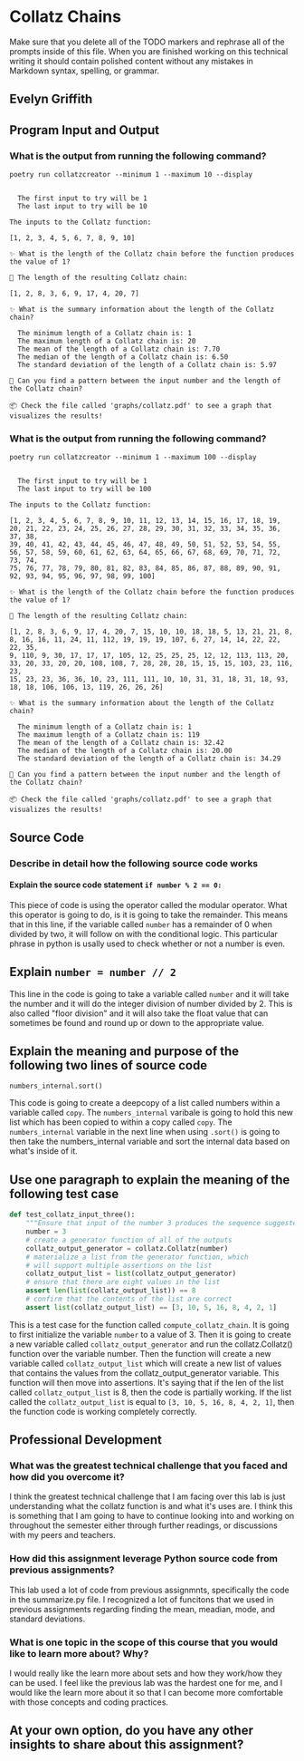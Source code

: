 # Collatz Chains

Make sure that you delete all of the TODO markers and rephrase all
of the prompts inside of this file. When you are finished working on
this technical writing it should contain polished content without any
mistakes in Markdown syntax, spelling, or grammar.

## Evelyn Griffith

## Program Input and Output

### What is the output from running the following command?

`poetry run collatzcreator --minimum 1 --maximum 10 --display`

```🕵  Let's investigate the behavior of the Collatz sequence!

  The first input to try will be 1
  The last input to try will be 10

The inputs to the Collatz function:

[1, 2, 3, 4, 5, 6, 7, 8, 9, 10]

✨ What is the length of the Collatz chain before the function produces the value of 1?

📏 The length of the resulting Collatz chain:

[1, 2, 8, 3, 6, 9, 17, 4, 20, 7]

✨ What is the summary information about the length of the Collatz chain?

  The minimum length of a Collatz chain is: 1
  The maximum length of a Collatz chain is: 20
  The mean of the length of a Collatz chain is: 7.70
  The median of the length of a Collatz chain is: 6.50
  The standard deviation of the length of a Collatz chain is: 5.97

🤷 Can you find a pattern between the input number and the length of the Collatz chain?

📦 Check the file called 'graphs/collatz.pdf' to see a graph that visualizes the results!
```

### What is the output from running the following command?

`poetry run collatzcreator --minimum 1 --maximum 100 --display`

```🕵  Let's investigate the behavior of the Collatz sequence!

  The first input to try will be 1
  The last input to try will be 100

The inputs to the Collatz function:

[1, 2, 3, 4, 5, 6, 7, 8, 9, 10, 11, 12, 13, 14, 15, 16, 17, 18, 19, 20, 21, 22, 23, 24, 25, 26, 27, 28, 29, 30, 31, 32, 33, 34, 35, 36, 37, 38, 
39, 40, 41, 42, 43, 44, 45, 46, 47, 48, 49, 50, 51, 52, 53, 54, 55, 56, 57, 58, 59, 60, 61, 62, 63, 64, 65, 66, 67, 68, 69, 70, 71, 72, 73, 74,   
75, 76, 77, 78, 79, 80, 81, 82, 83, 84, 85, 86, 87, 88, 89, 90, 91, 92, 93, 94, 95, 96, 97, 98, 99, 100]

✨ What is the length of the Collatz chain before the function produces the value of 1?

📏 The length of the resulting Collatz chain:

[1, 2, 8, 3, 6, 9, 17, 4, 20, 7, 15, 10, 10, 18, 18, 5, 13, 21, 21, 8, 8, 16, 16, 11, 24, 11, 112, 19, 19, 19, 107, 6, 27, 14, 14, 22, 22, 22, 35,
9, 110, 9, 30, 17, 17, 17, 105, 12, 25, 25, 25, 12, 12, 113, 113, 20, 33, 20, 33, 20, 20, 108, 108, 7, 28, 28, 28, 15, 15, 15, 103, 23, 116, 23,  
15, 23, 23, 36, 36, 10, 23, 111, 111, 10, 10, 31, 31, 18, 31, 18, 93, 18, 18, 106, 106, 13, 119, 26, 26, 26]

✨ What is the summary information about the length of the Collatz chain?

  The minimum length of a Collatz chain is: 1
  The maximum length of a Collatz chain is: 119
  The mean of the length of a Collatz chain is: 32.42
  The median of the length of a Collatz chain is: 20.00
  The standard deviation of the length of a Collatz chain is: 34.29

🤷 Can you find a pattern between the input number and the length of the Collatz chain?

📦 Check the file called 'graphs/collatz.pdf' to see a graph that visualizes the results!
```

## Source Code

### Describe in detail how the following source code works

#### Explain the source code statement `if number % 2 == 0:`

This piece of code is using the operator called the modular operator. What this operator is going to do, is it is going to take the remainder. This means that in this line, if the variable called `number` has a remainder of 0 when divided by two, it will follow on with the conditional logic. This particular phrase in python is usally used to check whether or not a number is even.

## Explain `number = number // 2`

This line in the code is going to take a variable called `number` and it will take the number and it will do the integer division of number divided by 2. This is also called "floor division" and it will also take the float value that can sometimes be found and round up or down to the appropriate value.

## Explain the meaning and purpose of the following two lines of source code

```numbers_internal = copy.deepcopy(numbers)
numbers_internal.sort()
```

This code is going to create a deepcopy of a list called numbers within a variable called `copy`. The `numbers_internal` varibale is going to hold this new list which has been copied to within a copy called `copy`. The `numbers_internal` variable in the next line when using `.sort()` is going to then take the numbers_internal variable and sort the internal data based on what's inside of it.

## Use one paragraph to explain the meaning of the following test case

```python
def test_collatz_input_three():
    """Ensure that input of the number 3 produces the sequence suggested by Stavely on page 92."""
    number = 3
    # create a generator function of all of the outputs
    collatz_output_generator = collatz.Collatz(number)
    # materialize a list from the generator function, which
    # will support multiple assertions on the list
    collatz_output_list = list(collatz_output_generator)
    # ensure that there are eight values in the list
    assert len(list(collatz_output_list)) == 8
    # confirm that the contents of the list are correct
    assert list(collatz_output_list) == [3, 10, 5, 16, 8, 4, 2, 1]
```

This is a test case for the function called `compute_collatz_chain`. It is going to first initialize the variable `number` to a value of 3. Then it is going to create a new variable called `collatz_output_generator` and run the collatz.Collatz() function over the variable number. Then the function will create a new variable called `collatz_output_list` which will create a new list of values that contains the values from the collatz_output_generator variable. This function will then move into assertions. It's saying that if the len of the list called `collatz_output_list` is 8, then the code is partially working. If the list called the `collatz_output_list` is equal to `[3, 10, 5, 16, 8, 4, 2, 1]`, then the function code is working completely correctly.

## Professional Development

### What was the greatest technical challenge that you faced and how did you overcome it?

I think the greatest technical challenge that I am facing over this lab is just understanding what the collatz function is and what it's uses are. I think this is something that I am going to have to continue looking into and working on throughout the semester either through further readings, or discussions with my peers and teachers.

### How did this assignment leverage Python source code from previous assignments?

This lab used a lot of code from previous assignmnts, specifically the code in the summarize.py file. I recognized a lot of funcitons that we used in previous assignments regarding finding the mean, meadian, mode, and standard deviations.

### What is one topic in the scope of this course that you would like to learn more about? Why?

I would really like the learn more about sets and how they work/how they can be used. I feel like the previous lab was the hardest one for me, and I would like the learn more about it so that I can become more comfortable with those concepts and coding practices.

## At your own option, do you have any other insights to share about this assignment?
